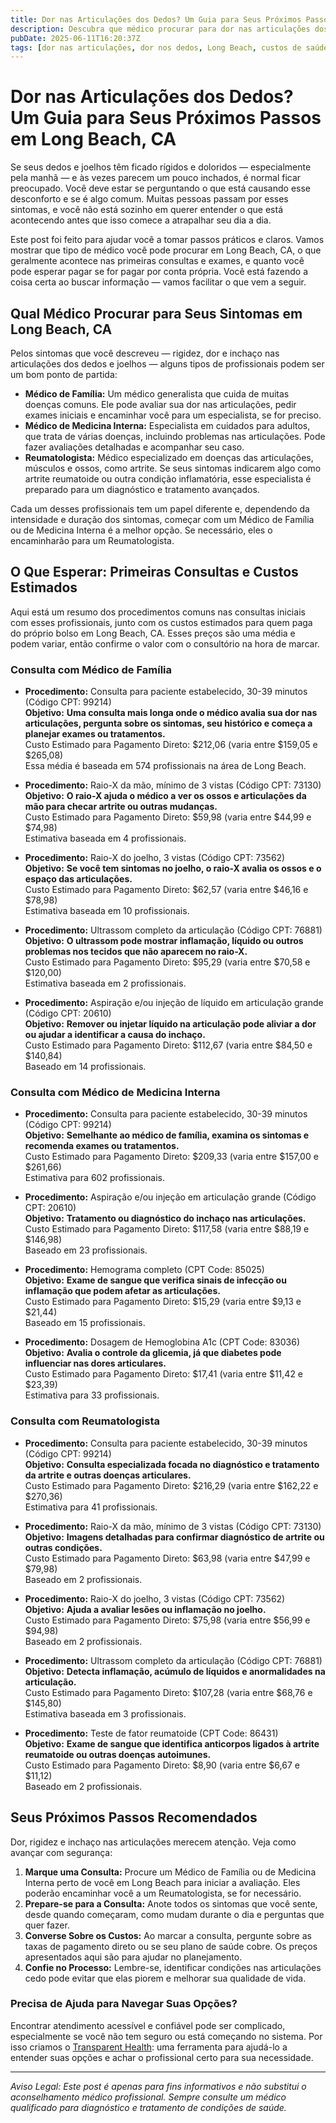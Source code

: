 ```yaml
---
title: Dor nas Articulações dos Dedos? Um Guia para Seus Próximos Passos em Long Beach, CA  
description: Descubra que médico procurar para dor nas articulações dos dedos, o custo dos exames e como se preparar para sua consulta em Long Beach, CA.  
pubDate: 2025-06-11T16:20:37Z  
tags: [dor nas articulações, dor nos dedos, Long Beach, custos de saúde, reumatologia, medicina familiar, medicina interna]  
---
```


# Dor nas Articulações dos Dedos? Um Guia para Seus Próximos Passos em Long Beach, CA

Se seus dedos e joelhos têm ficado rígidos e doloridos — especialmente pela manhã — e às vezes parecem um pouco inchados, é normal ficar preocupado. Você deve estar se perguntando o que está causando esse desconforto e se é algo comum. Muitas pessoas passam por esses sintomas, e você não está sozinho em querer entender o que está acontecendo antes que isso comece a atrapalhar seu dia a dia.

Este post foi feito para ajudar você a tomar passos práticos e claros. Vamos mostrar que tipo de médico você pode procurar em Long Beach, CA, o que geralmente acontece nas primeiras consultas e exames, e quanto você pode esperar pagar se for pagar por conta própria. Você está fazendo a coisa certa ao buscar informação — vamos facilitar o que vem a seguir.

## Qual Médico Procurar para Seus Sintomas em Long Beach, CA

Pelos sintomas que você descreveu — rigidez, dor e inchaço nas articulações dos dedos e joelhos — alguns tipos de profissionais podem ser um bom ponto de partida:

- **Médico de Família:** Um médico generalista que cuida de muitas doenças comuns. Ele pode avaliar sua dor nas articulações, pedir exames iniciais e encaminhar você para um especialista, se for preciso.
- **Médico de Medicina Interna:** Especialista em cuidados para adultos, que trata de várias doenças, incluindo problemas nas articulações. Pode fazer avaliações detalhadas e acompanhar seu caso.
- **Reumatologista:** Médico especializado em doenças das articulações, músculos e ossos, como artrite. Se seus sintomas indicarem algo como artrite reumatoide ou outra condição inflamatória, esse especialista é preparado para um diagnóstico e tratamento avançados.

Cada um desses profissionais tem um papel diferente e, dependendo da intensidade e duração dos sintomas, começar com um Médico de Família ou de Medicina Interna é a melhor opção. Se necessário, eles o encaminharão para um Reumatologista.

## O Que Esperar: Primeiras Consultas e Custos Estimados

Aqui está um resumo dos procedimentos comuns nas consultas iniciais com esses profissionais, junto com os custos estimados para quem paga do próprio bolso em Long Beach, CA. Esses preços são uma média e podem variar, então confirme o valor com o consultório na hora de marcar.

### Consulta com Médico de Família

- **Procedimento:** Consulta para paciente estabelecido, 30-39 minutos (Código CPT: 99214)  
  **Objetivo:** **Uma consulta mais longa onde o médico avalia sua dor nas articulações, pergunta sobre os sintomas, seu histórico e começa a planejar exames ou tratamentos.**  
  Custo Estimado para Pagamento Direto: $212,06 (varia entre $159,05 e $265,08)  
  Essa média é baseada em 574 profissionais na área de Long Beach.

- **Procedimento:** Raio-X da mão, mínimo de 3 vistas (Código CPT: 73130)  
  **Objetivo:** **O raio-X ajuda o médico a ver os ossos e articulações da mão para checar artrite ou outras mudanças.**  
  Custo Estimado para Pagamento Direto: $59,98 (varia entre $44,99 e $74,98)  
  Estimativa baseada em 4 profissionais.

- **Procedimento:** Raio-X do joelho, 3 vistas (Código CPT: 73562)  
  **Objetivo:** **Se você tem sintomas no joelho, o raio-X avalia os ossos e o espaço das articulações.**  
  Custo Estimado para Pagamento Direto: $62,57 (varia entre $46,16 e $78,98)  
  Estimativa baseada em 10 profissionais.

- **Procedimento:** Ultrassom completo da articulação (Código CPT: 76881)  
  **Objetivo:** **O ultrassom pode mostrar inflamação, líquido ou outros problemas nos tecidos que não aparecem no raio-X.**  
  Custo Estimado para Pagamento Direto: $95,29 (varia entre $70,58 e $120,00)  
  Estimativa baseada em 2 profissionais.

- **Procedimento:** Aspiração e/ou injeção de líquido em articulação grande (Código CPT: 20610)  
  **Objetivo:** **Remover ou injetar líquido na articulação pode aliviar a dor ou ajudar a identificar a causa do inchaço.**  
  Custo Estimado para Pagamento Direto: $112,67 (varia entre $84,50 e $140,84)  
  Baseado em 14 profissionais.

### Consulta com Médico de Medicina Interna

- **Procedimento:** Consulta para paciente estabelecido, 30-39 minutos (Código CPT: 99214)  
  **Objetivo:** **Semelhante ao médico de família, examina os sintomas e recomenda exames ou tratamentos.**  
  Custo Estimado para Pagamento Direto: $209,33 (varia entre $157,00 e $261,66)  
  Estimativa para 602 profissionais.

- **Procedimento:** Aspiração e/ou injeção em articulação grande (Código CPT: 20610)  
  **Objetivo:** **Tratamento ou diagnóstico do inchaço nas articulações.**  
  Custo Estimado para Pagamento Direto: $117,58 (varia entre $88,19 e $146,98)  
  Baseado em 23 profissionais.

- **Procedimento:** Hemograma completo (CPT Code: 85025)  
  **Objetivo:** **Exame de sangue que verifica sinais de infecção ou inflamação que podem afetar as articulações.**  
  Custo Estimado para Pagamento Direto: $15,29 (varia entre $9,13 e $21,44)  
  Baseado em 15 profissionais.

- **Procedimento:** Dosagem de Hemoglobina A1c (CPT Code: 83036)  
  **Objetivo:** **Avalia o controle da glicemia, já que diabetes pode influenciar nas dores articulares.**  
  Custo Estimado para Pagamento Direto: $17,41 (varia entre $11,42 e $23,39)  
  Estimativa para 33 profissionais.

### Consulta com Reumatologista

- **Procedimento:** Consulta para paciente estabelecido, 30-39 minutos (Código CPT: 99214)  
  **Objetivo:** **Consulta especializada focada no diagnóstico e tratamento da artrite e outras doenças articulares.**  
  Custo Estimado para Pagamento Direto: $216,29 (varia entre $162,22 e $270,36)  
  Estimativa para 41 profissionais.

- **Procedimento:** Raio-X da mão, mínimo de 3 vistas (Código CPT: 73130)  
  **Objetivo:** **Imagens detalhadas para confirmar diagnóstico de artrite ou outras condições.**  
  Custo Estimado para Pagamento Direto: $63,98 (varia entre $47,99 e $79,98)  
  Baseado em 2 profissionais.

- **Procedimento:** Raio-X do joelho, 3 vistas (Código CPT: 73562)  
  **Objetivo:** **Ajuda a avaliar lesões ou inflamação no joelho.**  
  Custo Estimado para Pagamento Direto: $75,98 (varia entre $56,99 e $94,98)  
  Baseado em 2 profissionais.

- **Procedimento:** Ultrassom completo da articulação (Código CPT: 76881)  
  **Objetivo:** **Detecta inflamação, acúmulo de líquidos e anormalidades na articulação.**  
  Custo Estimado para Pagamento Direto: $107,28 (varia entre $68,76 e $145,80)  
  Estimativa baseada em 3 profissionais.

- **Procedimento:** Teste de fator reumatoide (CPT Code: 86431)  
  **Objetivo:** **Exame de sangue que identifica anticorpos ligados à artrite reumatoide ou outras doenças autoimunes.**  
  Custo Estimado para Pagamento Direto: $8,90 (varia entre $6,67 e $11,12)  
  Baseado em 2 profissionais.

## Seus Próximos Passos Recomendados

Dor, rigidez e inchaço nas articulações merecem atenção. Veja como avançar com segurança:

1. **Marque uma Consulta:** Procure um Médico de Família ou de Medicina Interna perto de você em Long Beach para iniciar a avaliação. Eles poderão encaminhar você a um Reumatologista, se for necessário.  
2. **Prepare-se para a Consulta:** Anote todos os sintomas que você sente, desde quando começaram, como mudam durante o dia e perguntas que quer fazer.  
3. **Converse Sobre os Custos:** Ao marcar a consulta, pergunte sobre as taxas de pagamento direto ou se seu plano de saúde cobre. Os preços apresentados aqui são para ajudar no planejamento.  
4. **Confie no Processo:** Lembre-se, identificar condições nas articulações cedo pode evitar que elas piorem e melhorar sua qualidade de vida.

### Precisa de Ajuda para Navegar Suas Opções?

Encontrar atendimento acessível e confiável pode ser complicado, especialmente se você não tem seguro ou está começando no sistema. Por isso criamos o [Transparent Health](https://transparenthealth.ai): uma ferramenta para ajudá-lo a entender suas opções e achar o profissional certo para sua necessidade.

---

*Aviso Legal: Este post é apenas para fins informativos e não substitui o aconselhamento médico profissional. Sempre consulte um médico qualificado para diagnóstico e tratamento de condições de saúde.*